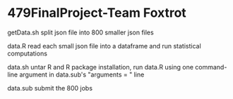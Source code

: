 # 479FinalProject-Team Foxtrot

getData.sh split json file into 800 smaller json files

data.R read each small json file into a dataframe and run statistical computations

data.sh untar R and R package installation, run data.R using one command-line argument in data.sub's "arguments = " line

data.sub submit the 800 jobs
